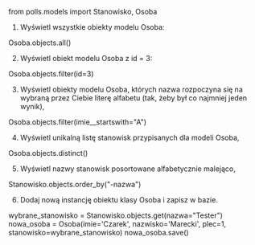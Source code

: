 from polls.models import Stanowisko, Osoba

1. Wyświetl wszystkie obiekty modelu Osoba:

Osoba.objects.all()

2. Wyświetl obiekt modelu Osoba z id = 3:

Osoba.objects.filter(id=3)

3. Wyświetl obiekty modelu Osoba, których nazwa rozpoczyna się na wybraną przez Ciebie literę alfabetu (tak, żeby był co najmniej jeden wynik),

Osoba.objects.filter(imie__startswith="A")

4. Wyświetl unikalną listę stanowisk przypisanych dla modeli Osoba,

Osoba.objects.distinct()

5. Wyświetl nazwy stanowisk posortowane alfabetycznie malejąco,

Stanowisko.objects.order_by("-nazwa")

6. Dodaj nową instancję obiektu klasy Osoba i zapisz w bazie.

wybrane_stanowisko = Stanowisko.objects.get(nazwa="Tester")
nowa_osoba = Osoba(imie='Czarek', nazwisko='Marecki', plec=1, stanowisko=wybrane_stanowisko)
nowa_osoba.save()
